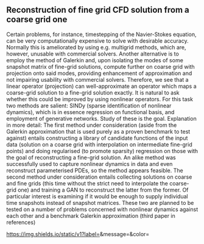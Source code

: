 ## Reconstruction of fine grid CFD solution from a coarse grid one

Certain problems, for instance, timestepping of the Navier-Stokes equation, can be very computationally expensive to solve with desirable accuracy. Normally this is ameliorated by using e.g. multigrid methods, which are, however, unusable with commercial solvers. Another alternative is to employ the method of Galerkin and, upon isolating the modes of some snapshot matrix of fine-grid solutions, compute further on coarse grid with projection onto said modes, providing enhancement of approximation and not impairing usability with commercial solvers. Therefore, we see that a linear operator (projection) can well-approximate an operator which maps a coarse-grid solution to a fine-grid solution exactly. It is natural to ask whether this could be improved by using nonlinear operators. For this task two methods are salient: SINDy (sparse identification of nonlinear dynamics), which is in essence regression on functional basis, and employment of generative networks. Study of these is the goal.  Explanation in more detail: The first method under consideration (aside from the Galerkin approximation that is used purely as a proven benchmark to test against) entails constructing a library of candidate functions of the input data (solution on a coarse grid with interpolation on intermediate fine-grid points) and doing regularised (to promote sparsity) regression on those with the goal of reconstructing a fine-grid solution. An alike method was successfully used to capture nonlinear dynamics in data and even reconstruct parameterised PDEs, so the method appears feasible.  The second method under consideration entails collecting solutions on coarse and fine grids (this time without the strict need to interpolate the coarse-grid one) and training a GAN to reconstruct the latter from the former. Of particular interest is examining if it would be enough to supply individual time snapshots instead of snapshot matrices.  These two are planned to be tested on a number of problems concerned with nonlinear dynamics against each other and a benchmark Galerkin approximation (third paper in references)




https://img.shields.io/static/v1?label=<LABEL>&message=<MESSAGE>&color=<COLOR>
